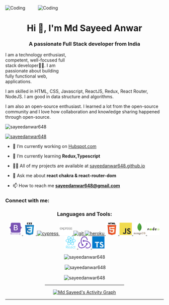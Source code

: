 <!-- [![MasterHead](https://www.behance.net/gallery/9264379/Pidiendo-Pista-Formula-HTV/modules/68699127)] -->
<img align="centre" alt="Coding" height="300px" width="100%" src="https://binaryinformatics.com/wp-content/uploads/2019/01/MERN-Stack-Development-and-Consulting-Services.jpg"/>

<img align="right" alt="Coding" width="400" src="https://cdn.dribbble.com/users/1162077/screenshots/3848914/programmer.gif"/>

<h1 align="center">Hi 👋, I'm Md Sayeed Anwar</h1>
<h3 align="center">A passionate Full Stack developer from India</h3>
<p align="left" style="max-width:40%" style="color:blue" >
I am a technology enthusiast, competent, well-focused full stack developer👨‍💻. I am passionate about building fully functional web, applications.

I am skilled in HTML, CSS, Javascript, ReactJS, Redux, React Router, NodeJS. I am good in data structure and algorithms.

I am also an open-source enthusiast. I learned a lot from the open-source community and I love how collaboration and knowledge sharing happened through open-source.

</p>


<p align="left"> <img src="https://komarev.com/ghpvc/?username=sayeedanwar648&label=Profile%20views&color=0e75b6&style=flat" alt="sayeedanwar648" /> </p>

<p align="left"> <a href="https://github.com/ryo-ma/github-profile-trophy"><img src="https://github-profile-trophy.vercel.app/?username=sayeedanwar648" alt="sayeedanwar648" /></a> </p>

- 🔭 I’m currently working on [Hubspot.com](https://github.com/sayeedanwar648/distinct-ship-6547)

- 🌱 I’m currently learning **Redux,Typescript**

- 👨‍💻 All of my projects are available at [sayeedanwar648.github.io](sayeedanwar648.github.io)

- 💬 Ask me about **react chakra & react-router-dom**

- 📫 How to reach me **sayeedanwar648@gmail.com**

<h3 align="left">Connect with me:</h3>
<p align="left">
</p>


<h3 align="center">Languages and Tools:</h3>
<p align="center"> <a href="https://getbootstrap.com" target="_blank" rel="noreferrer"> <img src="https://raw.githubusercontent.com/devicons/devicon/master/icons/bootstrap/bootstrap-plain-wordmark.svg" alt="bootstrap" width="40" height="40"/> </a> <a href="https://www.w3schools.com/css/" target="_blank" rel="noreferrer"> <img src="https://raw.githubusercontent.com/devicons/devicon/master/icons/css3/css3-original-wordmark.svg" alt="css3" width="40" height="40"/> </a> <a href="https://www.cypress.io" target="_blank" rel="noreferrer"> <img src="https://raw.githubusercontent.com/simple-icons/simple-icons/6e46ec1fc23b60c8fd0d2f2ff46db82e16dbd75f/icons/cypress.svg" alt="cypress" width="40" height="40"/> </a> <a href="https://expressjs.com" target="_blank" rel="noreferrer"> <img src="https://raw.githubusercontent.com/devicons/devicon/master/icons/express/express-original-wordmark.svg" alt="express" width="40" height="40"/> </a> <a href="https://git-scm.com/" target="_blank" rel="noreferrer"> <img src="https://www.vectorlogo.zone/logos/git-scm/git-scm-icon.svg" alt="git" width="40" height="40"/> </a> <a href="https://heroku.com" target="_blank" rel="noreferrer"> <img src="https://www.vectorlogo.zone/logos/heroku/heroku-icon.svg" alt="heroku" width="40" height="40"/> </a> <a href="https://www.w3.org/html/" target="_blank" rel="noreferrer"> <img src="https://raw.githubusercontent.com/devicons/devicon/master/icons/html5/html5-original-wordmark.svg" alt="html5" width="40" height="40"/> </a> <a href="https://developer.mozilla.org/en-US/docs/Web/JavaScript" target="_blank" rel="noreferrer"> <img src="https://raw.githubusercontent.com/devicons/devicon/master/icons/javascript/javascript-original.svg" alt="javascript" width="40" height="40"/> </a> <a href="https://www.mongodb.com/" target="_blank" rel="noreferrer"> <img src="https://raw.githubusercontent.com/devicons/devicon/master/icons/mongodb/mongodb-original-wordmark.svg" alt="mongodb" width="40" height="40"/> </a> <a href="https://nodejs.org" target="_blank" rel="noreferrer"> <img src="https://raw.githubusercontent.com/devicons/devicon/master/icons/nodejs/nodejs-original-wordmark.svg" alt="nodejs" width="40" height="40"/> </a> <a href="https://reactjs.org/" target="_blank" rel="noreferrer"> <img src="https://raw.githubusercontent.com/devicons/devicon/master/icons/react/react-original-wordmark.svg" alt="react" width="40" height="40"/> </a> <a href="https://redux.js.org" target="_blank" rel="noreferrer"> <img src="https://raw.githubusercontent.com/devicons/devicon/master/icons/redux/redux-original.svg" alt="redux" width="40" height="40"/> </a> <a href="https://www.typescriptlang.org/" target="_blank" rel="noreferrer"> <img src="https://raw.githubusercontent.com/devicons/devicon/master/icons/typescript/typescript-original.svg" alt="typescript" width="40" height="40"/> </a> </p>
<div align="center">
<p><img align="center" src="https://github-readme-stats.vercel.app/api/top-langs?username=sayeedanwar648&show_icons=true&locale=en&layout=compact" alt="sayeedanwar648" /></p>

<p>&nbsp;<img align="center" src="https://github-readme-stats.vercel.app/api?username=sayeedanwar648&show_icons=true&locale=en" alt="sayeedanwar648" /></p>

<p><img align="center" src="https://github-readme-streak-stats.herokuapp.com/?user=sayeedanwar648&" alt="sayeedanwar648" /></p>
</div>
<div align="center">
<hr width="50%" />
<a href="https://github.com/sayeedanwar648/github-readme-activity-graph"><img alt="Md Sayeed's Activity Graph" src="https://activity-graph.herokuapp.com/graph?username=sayeedanwar648&bg_color=0D1117&color=5BCDEC&line=5BCDEC&point=FFFFFF&hide_border=true" /></a>
</div>
<hr/>
